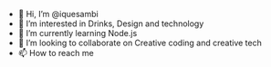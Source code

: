 - 👋 Hi, I’m @iquesambi
- 👀 I’m interested in Drinks, Design and technology
- 🌱 I’m currently learning Node.js
- 💞️ I’m looking to collaborate on Creative coding and creative tech
- 📫 How to reach me

<!---
iquesambi/iquesambi is a ✨ special ✨ repository because its `README.md` (this file) appears on your GitHub profile.
You can click the Preview link to take a look at your changes.
--->
